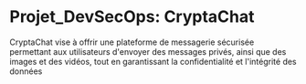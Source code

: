 # Projet_DevSecOps: CryptaChat

 CryptaChat vise à offrir une plateforme de messagerie sécurisée permettant aux utilisateurs d'envoyer des
 messages privés, ainsi que des images et des vidéos, tout en garantissant la confidentialité et l'intégrité des
 données
